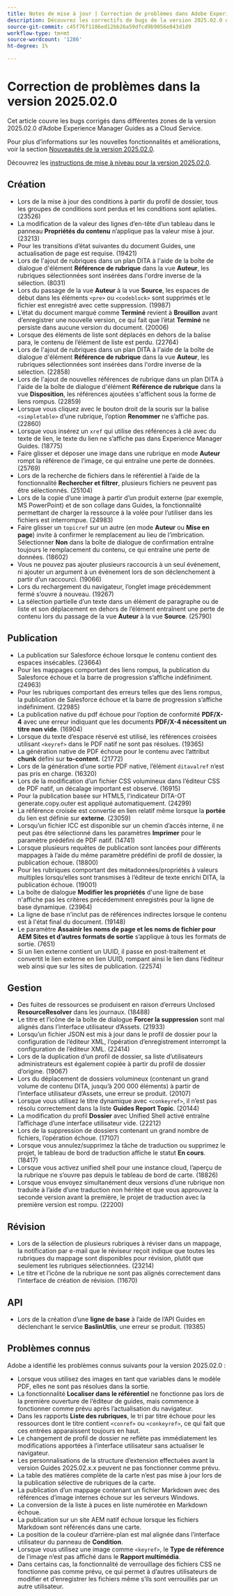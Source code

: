 ```yaml
---
title: Notes de mise à jour | Correction de problèmes dans Adobe Experience Manager Guides, version 2025.02.0
description: Découvrez les correctifs de bugs de la version 2025.02.0 d’Adobe Experience Manager Guides as a Cloud Service.
source-git-commit: c45f76f1186ed12bb26a59dfcd9b9056e043d1d9
workflow-type: tm+mt
source-wordcount: '1286'
ht-degree: 1%

---
```


# Correction de problèmes dans la version 2025.02.0

Cet article couvre les bugs corrigés dans différentes zones de la version 2025.02.0 d’Adobe Experience Manager Guides as a Cloud Service.

Pour plus d’informations sur les nouvelles fonctionnalités et améliorations, voir la section [Nouveautés de la version 2025.02.0](whats-new-2025-02-0.md).

Découvrez les [instructions de mise à niveau pour la version 2025.02.0](upgrade-instructions-2025-02-0.md).


## Création

- Lors de la mise à jour des conditions à partir du profil de dossier, tous les groupes de conditions sont perdus et les conditions sont aplaties. (23526)
- La modification de la valeur des lignes d’en-tête d’un tableau dans le panneau **Propriétés du contenu** n’applique pas la valeur mise à jour. (23213)
- Pour les transitions d’état suivantes du document Guides, une actualisation de page est requise. (19421)
- Lors de l&#39;ajout de rubriques dans un plan DITA à l&#39;aide de la boîte de dialogue d&#39;élément **Référence de rubrique** dans la vue **Auteur**, les rubriques sélectionnées sont insérées dans l&#39;ordre inverse de la sélection. (8031)
- Lors du passage de la vue **Auteur** à la vue **Source**, les espaces de début dans les éléments `<pre>` ou `<codeblock>` sont supprimés et le fichier est enregistré avec cette suppression. (19987)
- L’état du document marqué comme **Terminé** revient à **Brouillon** avant d’enregistrer une nouvelle version, ce qui fait que l’état **Terminé** ne persiste dans aucune version du document. (20006)
- Lorsque des éléments de liste sont déplacés en dehors de la balise para, le contenu de l’élément de liste est perdu. (22764)
- Lors de l&#39;ajout de rubriques dans un plan DITA à l&#39;aide de la boîte de dialogue d&#39;élément **Référence de rubrique** dans la vue **Auteur**, les rubriques sélectionnées sont insérées dans l&#39;ordre inverse de la sélection. (22858)
- Lors de l&#39;ajout de nouvelles références de rubrique dans un plan DITA à l&#39;aide de la boîte de dialogue d&#39;élément **Référence de rubrique** dans la vue **Disposition**, les références ajoutées s&#39;affichent sous la forme de liens rompus. (22859)
- Lorsque vous cliquez avec le bouton droit de la souris sur la balise `<simpletable>` d’une rubrique, l’option **Renommer** ne s’affiche pas. (22860)
- Lorsque vous insérez un `xref` qui utilise des références à clé avec du texte de lien, le texte du lien ne s’affiche pas dans Experience Manager Guides. (18775)
- Faire glisser et déposer une image dans une rubrique en mode **Auteur** rompt la référence de l’image, ce qui entraîne une perte de données. (25769)
- Lors de la recherche de fichiers dans le référentiel à l’aide de la fonctionnalité **Rechercher et filtrer**, plusieurs fichiers ne peuvent pas être sélectionnés. (25104)
- Lors de la copie d’une image à partir d’un produit externe (par exemple, MS PowerPoint) et de son collage dans Guides, la fonctionnalité permettant de charger la ressource à la volée pour l’utiliser dans les fichiers est interrompue. (24983)
- Faire glisser un `topicref` sur un autre (en mode **Auteur** ou **Mise en page**) invite à confirmer le remplacement au lieu de l’imbrication. Sélectionner **Non** dans la boîte de dialogue de confirmation entraîne toujours le remplacement du contenu, ce qui entraîne une perte de données. (18602)
- Vous ne pouvez pas ajouter plusieurs raccourcis à un seul événement, ni ajouter un argument à un événement lors de son déclenchement à partir d’un raccourci. (19066)
- Lors du rechargement du navigateur, l’onglet image précédemment fermé s’ouvre à nouveau. (19267)
- La sélection partielle d’un texte dans un élément de paragraphe ou de liste et son déplacement en dehors de l’élément entraînent une perte de contenu lors du passage de la vue **Auteur** à la vue **Source**. (25790)

## Publication

- La publication sur Salesforce échoue lorsque le contenu contient des espaces insécables. (23664)
- Pour les mappages comportant des liens rompus, la publication du Salesforce échoue et la barre de progression s’affiche indéfiniment. (24963)
- Pour les rubriques comportant des erreurs telles que des liens rompus, la publication de Salesforce échoue et la barre de progression s’affiche indéfiniment. (22985)
- La publication native du pdf échoue pour l’option de conformité **PDF/X-4** avec une erreur indiquant que les documents **PDF/X-4 nécessitent un titre non vide**. (16904)
- Lorsque du texte d’espace réservé est utilisé, les références croisées utilisant `<keyref>` dans le PDF natif ne sont pas résolues. (19365)
- La génération native de PDF échoue pour le contenu avec l’attribut **chunk** défini sur **to-content**. (21772)
- Lors de la génération d’une sortie PDF native, l’élément `ditavalref` n’est pas pris en charge. (16320)
- Lors de la modification d’un fichier CSS volumineux dans l’éditeur CSS de PDF natif, un décalage important est observé. (16915)
- Pour la publication basée sur HTML5, l&#39;indicateur DITA-OT generate.copy.outer est appliqué automatiquement. (24299)
- La référence croisée est convertie en lien relatif même lorsque la **portée** du lien est définie sur **externe**. (23059)
- Lorsqu’un fichier ICC est disponible sur un chemin d’accès interne, il ne peut pas être sélectionné dans les paramètres **Imprimer** pour le paramètre prédéfini de PDF natif. (14741)
- Lorsque plusieurs requêtes de publication sont lancées pour différents mappages à l’aide du même paramètre prédéfini de profil de dossier, la publication échoue. (18800)
- Pour les rubriques comportant des métadonnées/propriétés à valeurs multiples lorsqu’elles sont transmises à l’éditeur de texte enrichi DITA, la publication échoue. (19001)
- La boîte de dialogue **Modifier les propriétés** d&#39;une ligne de base n&#39;affiche pas les critères précédemment enregistrés pour la ligne de base dynamique.  (23964)
- La ligne de base n&#39;inclut pas de références indirectes lorsque le contenu est à l&#39;état final du document. (19148)
- Le paramètre **Assainir les noms de page et les noms de fichier pour AEM Sites et d’autres formats de sortie** s’applique à tous les formats de sortie. (7651)
- Si un lien externe contient un UUID, il passe en post-traitement et convertit le lien externe en lien UUID, rompant ainsi le lien dans l’éditeur web ainsi que sur les sites de publication. (22574)


## Gestion

- Des fuites de ressources se produisent en raison d’erreurs Unclosed **ResourceResolver** dans les journaux. (18488)
- Le titre et l’icône de la boîte de dialogue **Forcer la suppression** sont mal alignés dans l’interface utilisateur d’Assets. (21933)
- Lorsqu’un fichier JSON est mis à jour dans le profil de dossier pour la configuration de l’éditeur XML, l’opération d’enregistrement interrompt la configuration de l’éditeur XML. (22414)
- Lors de la duplication d’un profil de dossier, sa liste d’utilisateurs administrateurs est également copiée à partir du profil de dossier d’origine. (19067)
- Lors du déplacement de dossiers volumineux (contenant un grand volume de contenu DITA, jusqu’à 200 000 éléments) à partir de l’interface utilisateur d’Assets, une erreur se produit. (20107)
- Lorsque vous utilisez le titre dynamique avec `<conkeyref>`, il n’est pas résolu correctement dans la liste **Guides Report Topic**. (20144)
- La modification du profil **Dossier** avec Unified Shell activé entraîne l’affichage d’une interface utilisateur vide. (22212)
- Lors de la suppression de dossiers contenant un grand nombre de fichiers, l’opération échoue. (17107)
- Lorsque vous annulez/supprimez la tâche de traduction ou supprimez le projet, le tableau de bord de traduction affiche le statut **En cours**. (18417)
- Lorsque vous activez unified shell pour une instance cloud, l’aperçu de la rubrique ne s’ouvre pas depuis le tableau de bord de carte. (18826)
- Lorsque vous envoyez simultanément deux versions d’une rubrique non traduite à l’aide d’une traduction non héritée et que vous approuvez la seconde version avant la première, le projet de traduction avec la première version est rompu. (22200)


## Révision

- Lors de la sélection de plusieurs rubriques à réviser dans un mappage, la notification par e-mail que le réviseur reçoit indique que toutes les rubriques du mappage sont disponibles pour révision, plutôt que seulement les rubriques sélectionnées. (23214)
- Le titre et l’icône de la rubrique ne sont pas alignés correctement dans l’interface de création de révision. (11670)


## API

- Lors de la création d’une **ligne de base** à l’aide de l’API Guides en déclenchant le service **BaslinUtlis**, une erreur se produit. (19385)

## Problèmes connus

Adobe a identifié les problèmes connus suivants pour la version 2025.02.0 :

- Lorsque vous utilisez des images en tant que variables dans le modèle PDF, elles ne sont pas résolues dans la sortie.
- La fonctionnalité **Localiser dans le référentiel** ne fonctionne pas lors de la première ouverture de l’éditeur de guides, mais commence à fonctionner comme prévu après l’actualisation du navigateur.
- Dans les rapports **Liste des rubriques**, le tri par titre échoue pour les ressources dont le titre contient `<conref>` ou `<conkeyref>`, ce qui fait que ces entrées apparaissent toujours en haut.
- Le changement de profil de dossier ne reflète pas immédiatement les modifications apportées à l’interface utilisateur sans actualiser le navigateur.
- Les personnalisations de la structure d’extension effectuées avant la version Guides 2025.02.x.x peuvent ne pas fonctionner comme prévu.
- La table des matières complète de la carte n’est pas mise à jour lors de la publication sélective de rubriques de la carte.
- La publication d’un mappage contenant un fichier Markdown avec des références d’image internes échoue sur les serveurs Windows.
- La conversion de la liste à puces en liste numérotée en Markdown échoue.
- La publication sur un site AEM natif échoue lorsque les fichiers Markdown sont référencés dans une carte.
- La position de la couleur d’arrière-plan est mal alignée dans l’interface utilisateur du panneau de **Condition**.
- Lorsque vous utilisez une image comme `<keyref>`, le **Type de référence** de l’image n’est pas affiché dans le **Rapport multimédia**.
- Dans certains cas, la fonctionnalité de verrouillage des fichiers CSS ne fonctionne pas comme prévu, ce qui permet à d’autres utilisateurs de modifier et d’enregistrer les fichiers même s’ils sont verrouillés par un autre utilisateur.



